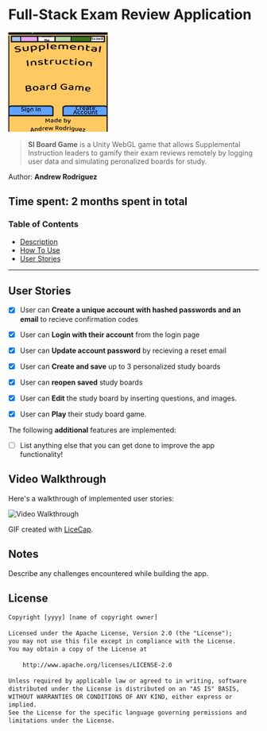 # Full-Stack Exam Review Application
<img src="SIBoard_modal.png" alt="alt text" width="200px" height="200px">


>**SI Board Game** is a Unity WebGL game that allows Supplemental Instruction leaders to gamify their exam reviews remotely by logging user data and simulating peronalized boards for study.

Author: **Andrew Rodriguez**

Time spent: **2** months spent in total
---
### Table of Contents
- [Description](#description)
- [How To Use](#how-to-use)
- [User Stories](#user-stories)

---
## User Stories

* [x] User can **Create a unique account with hashed passwords and an email** to recieve confirmation codes
* [x] User can **Login with their account** from the login page
* [x] User can **Update account password** by recieving a reset email
* [x] User can **Create and save** up to 3 personalized study boards
* [x] User can **reopen saved** study boards
* [x] User can **Edit** the study board by inserting questions, and images.
* [x] User can **Play** their study board game.


The following **additional** features are implemented:

* [ ] List anything else that you can get done to improve the app functionality!

## Video Walkthrough

Here's a walkthrough of implemented user stories:

<img src='http://i.imgur.com/link/to/your/gif/file.gif' title='Video Walkthrough' width='' alt='Video Walkthrough' />

GIF created with [LiceCap](http://www.cockos.com/licecap/).

## Notes

Describe any challenges encountered while building the app.

## License

    Copyright [yyyy] [name of copyright owner]

    Licensed under the Apache License, Version 2.0 (the "License");
    you may not use this file except in compliance with the License.
    You may obtain a copy of the License at

        http://www.apache.org/licenses/LICENSE-2.0

    Unless required by applicable law or agreed to in writing, software
    distributed under the License is distributed on an "AS IS" BASIS,
    WITHOUT WARRANTIES OR CONDITIONS OF ANY KIND, either express or implied.
    See the License for the specific language governing permissions and
    limitations under the License.
